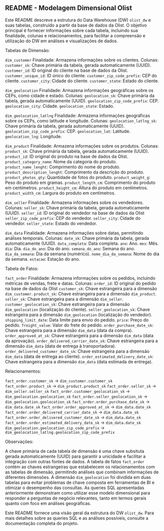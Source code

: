## README - Modelagem Dimensional Olist

Este README descreve a estrutura do Data Warehouse (DW) `olist_dw` e suas tabelas, construído a partir da base de dados da Olist. O objetivo principal é fornecer informações sobre cada tabela, incluindo sua finalidade, colunas e relacionamentos, para facilitar a compreensão e utilização do DW em análises e visualizações de dados.

Tabelas de Dimensão:

 `dim_customer`
     Finalidade: Armazena informações sobre os clientes.
     Colunas:
         `customer_sk`: Chave primária da tabela, gerada automaticamente (UUID).
         `customer_id`: ID original do cliente na base de dados da Olist.
         `customer_unique_id`: ID único do cliente.
         `customer_zip_code_prefix`: CEP do cliente.
         `customer_city`: Cidade do cliente.
         `customer_state`: Estado do cliente.

 `dim_geolocation`
     Finalidade: Armazena informações geográficas sobre os CEPs, como cidade e estado.
     Colunas:
         `geolocation_sk`: Chave primária da tabela, gerada automaticamente (UUID).
         `geolocation_zip_code_prefix`: CEP.
         `geolocation_city`: Cidade.
         `geolocation_state`: Estado.

 `dim_geolocation_latlng`
     Finalidade: Armazena informações geográficas sobre os CEPs, como latitude e longitude.
     Colunas:
         `geolocation_latlng_sk`: Chave primária da tabela, gerada automaticamente (UUID).
         `geolocation_zip_code_prefix`: CEP.
         `geolocation_lat`: Latitude.
         `geolocation_lng`: Longitude.

 `dim_product`
     Finalidade: Armazena informações sobre os produtos.
     Colunas:
         `product_sk`: Chave primária da tabela, gerada automaticamente (UUID).
         `product_id`: ID original do produto na base de dados da Olist.
         `product_category_name`: Nome da categoria do produto.
         `product_name_lenght`: Comprimento do nome do produto.
         `product_description_lenght`: Comprimento da descrição do produto.
         `product_photos_qty`: Quantidade de fotos do produto.
         `product_weight_g`: Peso do produto em gramas.
         `product_length_cm`: Comprimento do produto em centímetros.
         `product_height_cm`: Altura do produto em centímetros.
         `product_width_cm`: Largura do produto em centímetros.

 `dim_seller`
     Finalidade: Armazena informações sobre os vendedores.
     Colunas:
         `seller_sk`: Chave primária da tabela, gerada automaticamente (UUID).
         `seller_id`: ID original do vendedor na base de dados da Olist
         `seller_zip_code_prefix`: CEP do vendedor.
         `seller_city`: Cidade do vendedor.
         `seller_state`: Estado do vendedor.

 `dim_data`
     Finalidade: Armazena informações sobre datas, permitindo análises temporais.
     Colunas:
         `date_sk`: Chave primária da tabela, gerada automaticamente (UUID).
         `data_completa`: Data completa.
         `ano`: Ano.
         `mes`: Mês.
         `dia`: Dia.
         `dia_do_ano`: Dia do ano.
         `semana_do_ano`: Semana do ano.
         `dia_da_semana`: Dia da semana (numérico).
         `nome_dia_da_semana`: Nome do dia da semana.
         `estacao`: Estação do ano.

Tabela de Fatos:

 `fact_order`
     Finalidade: Armazena informações sobre os pedidos, incluindo métricas de vendas, frete e datas.
     Colunas:
         `order_id`: ID original do pedido na base de dados da Olist
         `customer_sk`: Chave estrangeira para a dimensão `dim_customer`.
         `product_sk`: Chave estrangeira para a dimensão `dim_product`.
         `seller_sk`: Chave estrangeira para a dimensão `dim_seller`.
         `customer_geolocation_sk`: Chave estrangeira para a dimensão `dim_geolocation` (localização do cliente).
         `seller_geolocation_sk`: Chave estrangeira para a dimensão `dim_geolocation` (localização do vendedor).
         `shipping_limit_date`: Data limite para envio do pedido.
         `price`: Preço do pedido.
         `freight_value`: Valor do frete do pedido.
         `order_purchase_date_sk`: Chave estrangeira para a dimensão `dim_data` (data da compra).
         `order_approved_at_sk`: Chave estrangeira para a dimensão `dim_data` (data da aprovação).
         `order_delivered_carrier_date_sk`: Chave estrangeira para a dimensão `dim_data` (data de entrega à transportadora).
         `order_delivered_customer_date_sk`: Chave estrangeira para a dimensão `dim_data` (data de entrega ao cliente).
         `order_estimated_delivery_date_sk`: Chave estrangeira para a dimensão `dim_data` (data estimada de entrega).

Relacionamentos:

 `fact_order.customer_sk` -> `dim_customer.customer_sk`
 `fact_order.product_sk` -> `dim_product.product_sk`
 `fact_order.seller_sk` -> `dim_seller.seller_sk`
 `fact_order.customer_geolocation_sk` -> `dim_geolocation.geolocation_sk`
 `fact_order.seller_geolocation_sk` -> `dim_geolocation.geolocation_sk`
 `fact_order.order_purchase_date_sk` -> `dim_data.date_sk`
 `fact_order.order_approved_at_sk` -> `dim_data.date_sk`
 `fact_order.order_delivered_carrier_date_sk` -> `dim_data.date_sk`
 `fact_order.order_delivered_customer_date_sk` -> `dim_data.date_sk`
 `fact_order.order_estimated_delivery_date_sk` -> `dim_data.date_sk`
 `dim_geolocation.geolocation_zip_code_prefix` -> `dim_geolocation_latlng.geolocation_zip_code_prefix` 

Observações:

 A chave primária de cada tabela de dimensão é uma chave subsituta gerada automaticamente (UUID) para garantir a unicidade e facilitar a integração com outras fontes de dados.
 A tabela de fatos `fact_order` contém as chaves estrangeiras que estabelecem os relacionamentos com as tabelas de dimensão, permitindo análises que combinam informações de diferentes dimensões.
 A dimensão `dim_geolocation` foi dividida em duas tabelas para evitar problemas de chave composta em ferramentas de BI e otimizar o desempenho das consultas.
 As queries SQL apresentadas anteriormente demonstram como utilizar esse modelo dimensional para responder a perguntas de negócio relevantes, tanto em termos gerais quanto com foco em análises geográficas. 

Este README fornece uma visão geral da estrutura do DW `olist_dw`. Para mais detalhes sobre as queries SQL e as análises possíveis, consulte a documentação completa do projeto. 